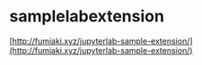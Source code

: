 # samplelabextension

[http://fumiaki.xyz/jupyterlab-sample-extension/](http://fumiaki.xyz/jupyterlab-sample-extension/)
